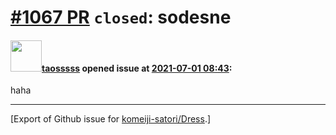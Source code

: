# [\#1067 PR](https://github.com/komeiji-satori/Dress/pull/1067) `closed`: sodesne

#### <img src="https://avatars.githubusercontent.com/u/52043172?v=4" width="50">[taosssss](https://github.com/taosssss) opened issue at [2021-07-01 08:43](https://github.com/komeiji-satori/Dress/pull/1067):

haha




-------------------------------------------------------------------------------



[Export of Github issue for [komeiji-satori/Dress](https://github.com/komeiji-satori/Dress).]
